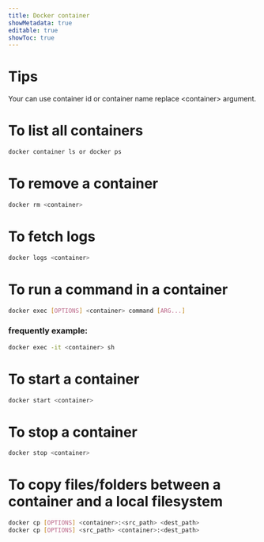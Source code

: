 ```yaml
---
title: Docker container
showMetadata: true
editable: true
showToc: true
---
```


# Tips

Your can use container id or container name replace \<container\> argument.

# To list all containers

```sh
docker container ls or docker ps
```

# To remove a container

```sh
docker rm <container>
```

# To fetch logs

```sh
docker logs <container>
```

# To run a command in a container

```sh
docker exec [OPTIONS] <container> command [ARG...]
```

### frequently example:

```sh
docker exec -it <container> sh
```

# To start a container

```sh
docker start <container>
```

# To stop a container

```sh
docker stop <container>
```

# To copy files/folders between a container and a local filesystem

```sh
docker cp [OPTIONS] <container>:<src_path> <dest_path>
docker cp [OPTIONS] <src_path> <container>:<dest_path>
```
